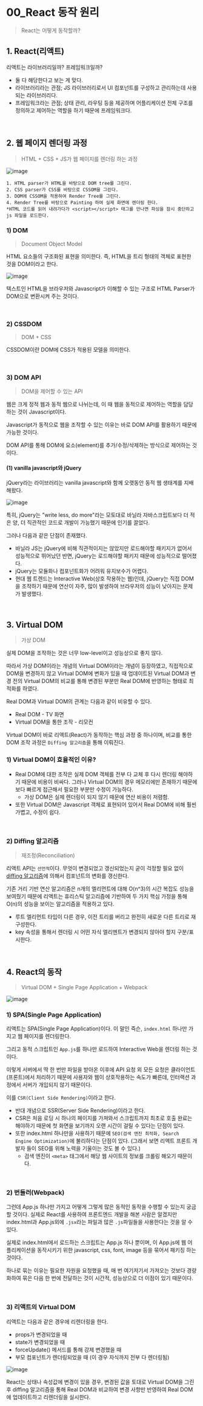 # 00_React 동작 원리

> React는 어떻게 동작할까?

## 1. React(리액트)

리액트는 라이브러리일까? 프레임워크일까?

- 둘 다 해당한다고 보는 게 맞다.
- 라이브러리라는 관점; JS 라이브러리로서 UI 컴포넌트를 구성하고 관리하는데 사용되는 라이브러리다.
- 프레임워크라는 관점; 상태 관리, 라우팅 등을 제공하며 어플리케이션 전체 구조를 정의하고 제어하는 역할을 하기 때문에 프레임워크다.

<br>

## 2. 웹 페이지 렌더링 과정

> HTML + CSS + JS가 웹 페이지를 렌더링 하는 과정

![image](https://github.com/siwon-park/cs-study-for-interview/assets/93081720/185ec1b5-60e9-494e-b8f1-1f1944ae34fd)

```
1. HTML parser가 HTML을 바탕으로 DOM tree를 그린다.
2. CSS parser가 CSS를 바탕으로 CSSOM을 그린다.
3. DOM에 CSSOM을 적용하여 Render Tree를 그린다.
4. Render Tree를 바탕으로 Painting 하여 실제 화면에 렌더링 한다.
*HTML 코드를 읽어 내려가다가 <script></script> 태그를 만나면 파싱을 잠시 중단하고 js 파일을 로드한다.
```

### 1) DOM

> Document Object Model

HTML 요소들의 구조화된 표현을 의미한다. 즉, HTML을 트리 형태의 객체로 표현한 것을 DOM이라고 한다.

![image](https://github.com/siwon-park/cs-study-for-interview/assets/93081720/50f8f313-d6fd-49ff-b5be-9b4d83d60433)

텍스트인 HTML을 브라우저와 Javascript가 이해할 수 있는 구조로 HTML Parser가 DOM으로 변환시켜 주는 것이다.

<br>

### 2) CSSDOM

> DOM + CSS

CSSDOM이란 DOM에 CSS가 적용된 모델을 의미한다.

<br>

### 3) DOM API

> DOM을 제어할 수 있는 API

웹은 크게 정적 웹과 동적 웹으로 나뉘는데, 이 때 웹을 동적으로 제어하는 역할을 담당하는 것이 Javascript이다.

Javascript가 동적으로 웹을 조작할 수 있는 이유는 바로 DOM API를 활용하기 때문에 가능한 것이다.

DOM API를 통해 DOM에 요소(element)를 추가/수정/삭제하는 방식으로 제어하는 것이다.

#### (1) vanilla javascript와 jQuery

jQuery라는 라이브러리는 vanilla javascript와 함께 오랫동안 동적 웹 생태계를 지배해왔다.

![image](https://github.com/siwon-park/cs-study-for-interview/assets/93081720/9b13ca0c-364b-4255-abbb-5b328deaee7b)

특히, jQuery는 "write less, do more"라는 모토대로 바닐라 자바스크립트보다 더 적은 양, 더 직관적인 코드로 개발이 가능했기 때문에 인기를 끌었다.

그러나 다음과 같은 단점이 존재했다.

- 바닐라 JS는 jQuery에 비해 직관적이지는 않았지만 로드해야할 패키지가 없어서 성능적으로 뛰어났던 반면, jQuery는 로드해야할 패키지 때문에 성능적으로 떨어졌다. 
- jQuery는 모듈화나 컴포넌트화가 어려워 유지보수가 어렵다.
- 현대 웹 트렌드는 Interactive Web(상호 작용하는 웹)인데, jQuery는 직접 DOM을 조작하기 때문에 연산이 자주, 많이 발생하여 브라우저의 성능이 낮아지는 문제가 발생했다.

<br>

## 3. Virtual DOM

> 가상 DOM

실제 DOM을 조작하는 것은 너무 low-level이고 성능상으로 좋지 않다.

따라서 가상 DOM이라는 개념의 Virtual DOM이라는 개념이 등장하였고, 직접적으로 DOM을 변경하지 않고 Virtual DOM에 변화가 있을 때 업데이트된 Virtual DOM과 변경 전의 Virtual DOM의 비교를 통해 변경된 부분만 Real DOM에 반영하는 형태로 최적화를 하였다.

Real DOM과 Virtual DOM의 관계는 다음과 같이 비유할 수 있다.

- Real DOM - TV 화면
- Virtual DOM을 통한 조작 - 리모컨



Virtual DOM이 바로 리액트(React)가 동작하는 핵심 과정 중 하나이며, 비교를 통한 DOM 조작 과정은 `Diffing 알고리즘`을 통해 이뤄진다.

### 1) Virtual DOM이 효율적인 이유?

- Real DOM에 대한 조작은 실제 DOM 객체를 전부 다 교체 후 다시 렌더링 해야하기 때문에 비용이 비싸다. 그러나 Virtual DOM의 경우 메모리에만 존재하기 때문에 보다 빠르게 접근해서 필요한 부분만 수정이 가능하다.
  - 가상 DOM은 실제 렌더링이 되지 않기 때문에 연산 비용이 저렴함.
- 또한 Virtual DOM은 Javascript 객체로 표현되어 있어서 Real DOM에 비해 훨씬 가볍고, 수정이 쉽다.

<br>

### 2) Diffing 알고리즘

> 재조정(Reconciliation)

리액트 API는 `선언적`이다. 무엇이 변경되었고 갱신되었는지 굳이 걱정할 필요 없이 [diffing 알고리즘](https://ko.legacy.reactjs.org/docs/reconciliation.html)에 의해서 컴포넌트의 변화를 갱신한다.

기존 거리 기반 연산 알고리즘은 n개의 엘리먼트에 대해 O(n^3)의 시간 복잡도 성능을 보여줬기 때문에 리액트는 휴리스틱 알고리즘에 기반하여 두 가지 핵심 가정을 통해 O(n)의 성능을 보이는 알고리즘을 적용하고 있다.

- 루트 엘리먼트 타입이 다른 경우, 이전 트리를 버리고 완전히 새로운 다른 트리로 재구성한다.
- key 속성을 통해서 렌더링 시 어떤 자식 엘리멘트가 변경되지 않아야 할지 구분/표시한다.

<br>

## 4. React의 동작

> Virtual DOM + Single Page Application + Webpack

![image](https://github.com/siwon-park/cs-study-for-interview/assets/93081720/fb3f3794-f14f-436c-ae46-58e98586978b)

### 1) SPA(Single Page Application)

리액트는 SPA(Single Page Application)이다. 이 말인 즉슨, `index.html` 하나만 가지고 웹 페이지를 렌더링한다.

그리고 동적 스크립트인 `App.js`를 하나만 로드하여 Interactive Web을 렌더링 하는 것이다.

이렇게 서버에서 딱 한 번만 파일을 받아온 이후에 API 요청 외 모든 요청은 클라이언트(프론트)에서 처리하기 때문에 사용자와 웹이 상호작용하는 속도가 빠른데, 인터랙션 과정에서 서버가 개입되지 않기 때문이다.

이를 `CSR(Client Side Rendering)`이라고 한다.

- 반대 개념으로 SSR(Server Side Rendering)이라고 한다.
- CSR은 처음 로딩 시 하나의 페이지를 가져와서 스크립트까지 최초로 호출 완료는 해야하기 때문에 첫 화면을 보기까지 오랜 시간이 걸릴 수 있다는 단점이 있다.
- 또한 index.html 하나만을 사용하기 때문에 `SEO(검색 엔진 최적화, Search Engine Optimization)`에 불리하다는 단점이 있다. (그래서 보면 리액트 프론트 개발자 들이 SEO를 위해 노력을 기울이는 것도 볼 수 있다.)
  - 검색 엔진이 `<meta>` 태그에서 해당 웹 사이트의 정보를 크롤링 해오기 때문이다.

<br>

### 2) 번들러(Webpack)

그런데 App.js 하나만 가지고 어떻게 그렇게 많은 동적인 동작을 수행할 수 있는지 궁금할 것이다. 실제로 React를 사용하여 프론트엔드 개발을 해본 사람은 알겠지만 index.html과 App.js외에 `.jsx`라는 파일과 많은 `.js`파일들을 사용한다는 것을 알 수 있다.

실제로 index.html에서 로드하는 스크립트는 App.js 하나 뿐이며, 이 App.js에 웹 어플리케이션을 동작시키기 위한 javascript, css, font, image 등을 묶어서 패키징 하는 것이다.

하나로 묶는 이유는 필요한 자원을 요청했을 때, 매 번 여기저기서 가져오는 것보다 경량화하여 묶은 다음 한 번에 전달하는 것이 시간적, 성능상으로 더 이점이 있기 때문이다.

<br>

### 3) 리액트의 Virtual DOM

리액트는 다음과 같은 경우에 리렌더링을 한다.

- props가 변경되었을 때
- state가 변경되었을 때
- forceUpdate() 메서드를 통해 강제 변경했을 때
- 부모 컴포넌트가 렌더링되었을 때 (이 경우 자식까지 전부 다 렌더링됨)

![image](https://github.com/siwon-park/cs-study-for-interview/assets/93081720/03ceebf2-abb0-41c5-bd8f-c5218b5a0c5e)

React는 상태나 속성값에 변경이 있을 경우, 변경된 값을 토대로 Virtual DOM을 그린 후 diffing 알고리즘을 통해 Real DOM과 비교하여 변경 사항만 반영하여 Real DOM에 업데이트하고 리렌더링을 실시한다. 
